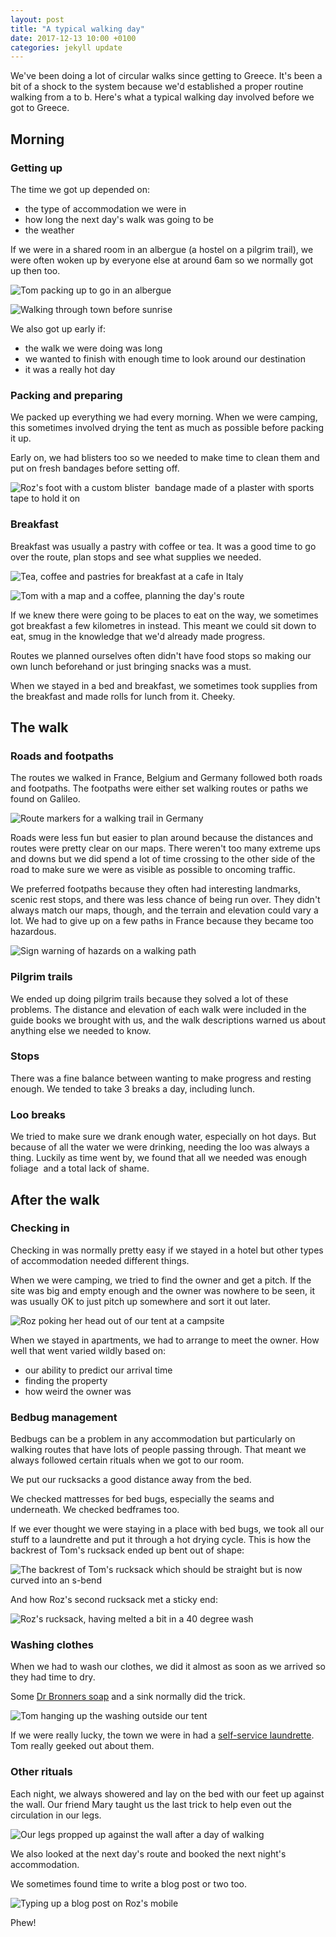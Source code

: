 ```yaml
---
layout: post
title: "A typical walking day"
date: 2017-12-13 10:00 +0100
categories: jekyll update
---
```


We've been doing a lot of circular walks since getting to Greece. It's been a bit of a shock to the system because we'd established a proper routine walking from a to b. Here's what a typical walking day involved before we got to Greece. 

## Morning 

### Getting up

The time we got up depended on:
- the type of accommodation we were in
- how long the next day's walk was going to be
- the weather

If we were in a shared room in an albergue (a hostel on a pilgrim trail), we were often woken up by everyone else at around 6am so we normally got up then too.

![Tom packing up to go in an albergue](https://github.com/tombye/trexit/raw/gh-pages/assets/images/tom-packing-up-in-an-albergue.jpg)

![Walking through town before sunrise](https://github.com/tombye/trexit/raw/gh-pages/assets/images/walking-through-town-before-sunrise.jpg)

We also got up early if:

- the walk we were doing was long
- we wanted to finish with enough time to look around our destination
- it was a really hot day 

### Packing and preparing

We packed up everything we had every morning. When we were camping, this sometimes involved drying the tent as much as possible before packing it up.

Early on, we had blisters too so we needed to make time to clean them and put on fresh bandages before setting off.

![Roz's foot with a custom blister  bandage made of a plaster with sports tape to hold it on](https://github.com/tombye/trexit/raw/gh-pages/assets/images/rozs-foot-with-bandaging.jpg)

### Breakfast

Breakfast was usually a pastry with coffee or tea. It was a good time to go over the route, plan stops and see what supplies we needed.

![Tea, coffee and pastries for breakfast at a cafe in Italy](https://github.com/tombye/trexit/raw/gh-pages/assets/images/breakfast-on-the-francigena.jpg)

![Tom with a map and a coffee, planning the day's route](https://github.com/tombye/trexit/raw/gh-pages/assets/images/tom-planning-a-route-at-breakfast.jpg)

If we knew there were going to be places to eat on the way, we sometimes got breakfast a few kilometres in instead. This meant we could sit down to eat, smug in the knowledge that we'd already made progress.

Routes we planned ourselves often didn't have food stops so making our own lunch beforehand or just bringing snacks was a must.

When we stayed in a bed and breakfast, we sometimes took supplies from the breakfast and made rolls for lunch from it. Cheeky.

## The walk

### Roads and footpaths

The routes we walked in France, Belgium and Germany followed both roads and footpaths. The footpaths were either set walking routes or paths we found on Galileo.

![Route markers for a walking trail in Germany](https://github.com/tombye/trexit/raw/gh-pages/assets/images/stupid-signs.jpg)

Roads were less fun but easier to plan around because the distances and routes were pretty clear on our maps. There weren't too many extreme ups and downs but we did spend a lot of time crossing to the other side of the road to make sure we were as visible as possible to oncoming traffic.

We preferred footpaths because they often had interesting landmarks, scenic rest stops, and there was less chance of being run over. They didn't always match our maps, though, and the terrain and elevation could vary a lot. We had to give up on a few paths in France because they became too hazardous.

![Sign warning of hazards on a walking path](https://github.com/tombye/trexit/raw/gh-pages/assets/images/contradictory-sign.jpg)

### Pilgrim trails

We ended up doing pilgrim trails because they solved a lot of these problems. The distance and elevation of each walk were included in the guide books we brought with us, and the walk descriptions warned us about anything else we needed to know.

### Stops

There was a fine balance between wanting to make progress and resting enough. We tended to take 3 breaks a day, including lunch.

### Loo breaks

We tried to make sure we drank enough water, especially on hot days. But because of all the water we were drinking, needing the loo was always a thing. Luckily as time went by, we found that all we needed was enough foliage  and a total lack of shame.

## After the walk

### Checking in

Checking in was normally pretty easy if we stayed in a hotel but other types of accommodation needed different things.

When we were camping, we tried to find the owner and get a pitch. If the site was big and empty enough and the owner was nowhere to be seen, it was usually OK to just pitch up somewhere and sort it out later.

![Roz poking her head out of our tent at a campsite](https://github.com/tombye/trexit/raw/gh-pages/assets/images/roz-sticking-her-head-out-of-the-tent.jpg)

When we stayed in apartments, we had to arrange to meet the owner. How well that went varied wildly based on:

- our ability to predict our arrival time
- finding the property 
- how weird the owner was

### Bedbug management 

Bedbugs can be a problem in any accommodation but particularly on walking routes that have lots of people passing through. That meant we always followed certain rituals when we got to our room.

We put our rucksacks a good distance away from the bed.

We checked mattresses for bed bugs, especially the seams and underneath. We checked bedframes too.

If we ever thought we were staying in a place with bed bugs, we took all our stuff to a laundrette and put it through a hot drying cycle. This is how the backrest of Tom's rucksack ended up bent out of shape:

![The backrest of Tom's rucksack which should be straight but is now curved into an s-bend](https://github.com/tombye/trexit/raw/gh-pages/assets/images/toms-rucksack-with-bendy-backrest.jpg)

And how Roz's second rucksack met a sticky end:

![Roz's rucksack, having melted a bit in a 40 degree wash](https://github.com/tombye/trexit/raw/gh-pages/assets/images/rozs-first-rucksack-with-a-hole-in-it.jpg)

### Washing clothes

When we had to wash our clothes, we did it almost as soon as we arrived so they had time to dry.

Some [Dr Bronners soap](http://trexit.org.uk/jekyll/update/2017/07/07/5-things.html) and a sink normally did the trick.

![Tom hanging up the washing outside our tent](https://github.com/tombye/trexit/raw/gh-pages/assets/images/tom-hanging-up-the-washing-at-a-campsite.jpg)

If we were really lucky, the town we were in had a [self-service laundrette](http://trexit.org.uk/jekyll/update/2017/10/13/spanish-laundrettes.html). Tom really geeked out about them.

### Other rituals

Each night, we always showered and lay on the bed with our feet up against the wall. Our friend Mary taught us the last trick to help even out the circulation in our legs.

![Our legs propped up against the wall after a day of walking](https://github.com/tombye/trexit/raw/gh-pages/assets/images/our-feet-after-2000-kilometres.jpg)

We also looked at the next day's route and booked the next night's accommodation.

We sometimes found time to write a blog post or two too.

![Typing up a blog post on Roz's mobile](https://github.com/tombye/trexit/raw/gh-pages/assets/images/drafting-a-blog-post.jpg)

Phew!

